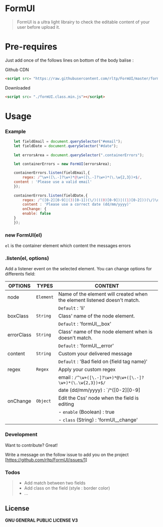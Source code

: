 # FormUI

> FormUI is a ultra light librairy to check the editable content of your user before upload it.

# Pre-requires

Just add once of the follows lines on bottom of the body balise :

Github CDN

```html
<script src= "https://raw.githubusercontent.com/rltp/FormUI/master/formUI.class.min.js"></script>
```

Downloaded
```html
<script src= "./formUI.class.min.js"></script>
```
# Usage

### Example

```js
    let fieldEmail = document.querySelector("#email");
    let fieldDate = document.querySelector("#date");
    
    let errorsArea = document.querySelector(".containerErrors");

    let containerErrors = new FormUI(errorsArea);
    
    containerErrors.listen(fieldEmail,{
        regex: /^\w+([\.-]?\w+)*@\w+([\.-]?\w+)*(\.\w{2,3})+$/,
	content : 'Please use a valid email'
    });
	
    containerErrors.listen(fieldDate,{
        regex: /^([0-2][0-9]|(3)[0-1])(\/)(((0)[0-9])|((1)[0-2]))(\/)\d{4}$/,
        content : 'Please use a correct date (dd/mm/yyyy)'
        onChange: {
	    enable: false
	}
    });
```
### new FormUI(el)
`el` is the container element which content the messages errors

### .listen(el, options)

Add a listener event on the selected element.
You can change options for differents field: 

| OPTIONS | TYPES | CONTENT|
| ------ | ------ |------ |
| node | `Element` | Name of the element will created when the element listened doesn't match.|
||| `Default` : 'li'|
| boxClass | `String` | Class' name of the node element.|
||| `Default` : 'formUI__box'|
| errorClass | `String` | Class' name of the node element when is doesn't match.|
||| `Default` : 'formUI__error'|
| content | `String`| Custom your delivered message |
||| `Default` : 'Bad field on {field tag name}'|
| regex | `Regex` | Apply your custom regex |
||| email : `/^\w+([\.-]?\w+)*@\w+([\.-]?\w+)*(\.\w{2,3})+$/` |
||| date (dd/mm/yyyy) : `/^([0-2][0-9]|(3)[0-1])(\/)(((0)[0-9])|((1)[0-2]))(\/)\d{4}$/` |
| onChange | `Object` | Edit the Css' node when the field is editing |
||| - `enable` (Boolean) : true |
||| - `class` (String) : 'formUI__change' |



### Development

Want to contribute? Great!

Write a message on the follow issue to add you on the project
[https://github.com/rltp/FormUI/issues/1]


### Todos

> - Add match between two fields
> - Add class on the field (style : border color)
> - ...

License
----

**GNU GENERAL PUBLIC LICENSE V3**
